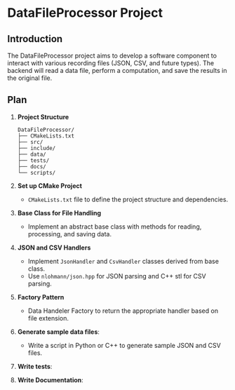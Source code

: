 # DataFileProcessor Project

## Introduction
The DataFileProcessor project aims to develop a software component to interact with various recording files (JSON, CSV, and future types). The backend will read a data file, perform a computation, and save the results in the original file.

## Plan
1. **Project Structure**

     ```
     DataFileProcessor/
     ├── CMakeLists.txt
     ├── src/
     ├── include/
     ├── data/
     ├── tests/
     ├── docs/
     └── scripts/

2. **Set up CMake Project**
   - `CMakeLists.txt` file to define the project structure and dependencies.

3. **Base Class for File Handling**
   - Implement an abstract base class with methods for reading, processing, and saving data.

4. **JSON and CSV Handlers**
   - Implement `JsonHandler` and `CsvHandler` classes derived from base class.
   - Use `nlohmann/json.hpp` for JSON parsing and C++ stl for CSV parsing.

5. **Factory Pattern**
   - Data Handeler Factory to return the appropriate handler based on file extension.

6. **Generate sample data files**:
   - Write a script in Python or C++ to generate sample JSON and CSV files.
  
7. **Write tests**:

7. **Write Documentation**:
